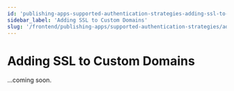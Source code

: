 ```yaml
---
id: 'publishing-apps-supported-authentication-strategies-adding-ssl-to-custom-domains'
sidebar_label: 'Adding SSL to Custom Domains'
slug: '/frontend/publishing-apps/supported-authentication-strategies/adding-ssl-to-custom-domains'
---
```


# Adding SSL to Custom Domains

...coming soon.
